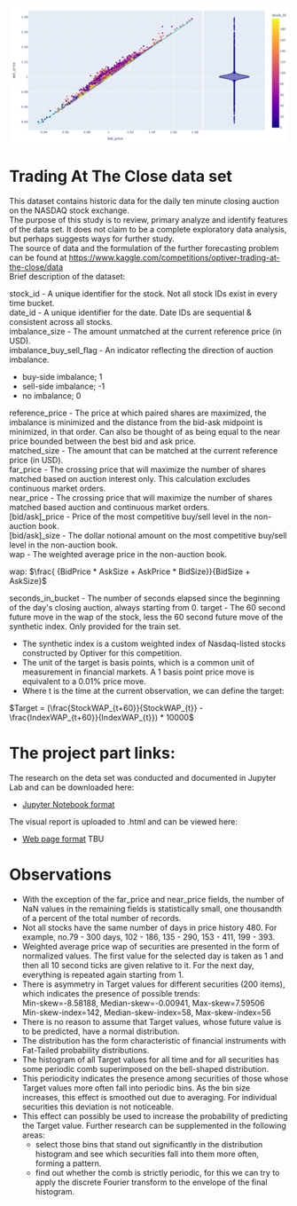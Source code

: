 ![Alt text](train.ticks.png?raw=true "Bids-Asks")
# Trading At The Close data set
This dataset contains historic data for the daily ten minute closing auction on the NASDAQ stock exchange.\
The purpose of this study is to review, primary analyze and identify features of the data set. It does not claim to be a complete exploratory data analysis, but perhaps suggests ways for further study.\
The source of data and the formulation of the further forecasting problem can be found at https://www.kaggle.com/competitions/optiver-trading-at-the-close/data \
Brief description of the dataset:

stock_id - A unique identifier for the stock. Not all stock IDs exist in every time bucket.\
date_id - A unique identifier for the date. Date IDs are sequential & consistent across all stocks.\
imbalance_size - The amount unmatched at the current reference price (in USD).\
imbalance_buy_sell_flag - An indicator reflecting the direction of auction imbalance.
   - buy-side imbalance; 1
   - sell-side imbalance; -1
   - no imbalance; 0

reference_price - The price at which paired shares are maximized, the imbalance is minimized and the distance from the bid-ask midpoint is minimized, in that order. Can also be thought of as being equal to the near price bounded between the best bid and ask price.\
matched_size - The amount that can be matched at the current reference price (in USD).\
far_price - The crossing price that will maximize the number of shares matched based on auction interest only. This calculation excludes continuous market orders.\
near_price - The crossing price that will maximize the number of shares matched based auction and continuous market orders.\
[bid/ask]_price - Price of the most competitive buy/sell level in the non-auction book.\
[bid/ask]_size - The dollar notional amount on the most competitive buy/sell level in the non-auction book.\
wap - The weighted average price in the non-auction book.

wap: $\frac{ {BidPrice * AskSize + AskPrice * BidSize}}{BidSize + AskSize}$

seconds_in_bucket - The number of seconds elapsed since the beginning of the day's closing auction, always starting from 0.
target - The 60 second future move in the wap of the stock, less the 60 second future move of the synthetic index. Only provided for the train set.
   - The synthetic index is a custom weighted index of Nasdaq-listed stocks constructed by Optiver for this competition.
   - The unit of the target is basis points, which is a common unit of measurement in financial markets. A 1 basis point price move is equivalent to a 0.01% price move.
   - Where t is the time at the current observation, we can define the target:

$Target = (\frac{StockWAP_{t+60}}{StockWAP_{t}} - \frac{IndexWAP_{t+60}}{IndexWAP_{t}}) * 10000$

# The project part links:

The research on the deta set was conducted and documented in Jupyter Lab and can be downloaded here:
- [Jupyter Notebook format](https://github.com/botnursery/Trading-At-The-Close/blob/main/optiver.df.train.analysis.ipynb)

The visual report is uploaded to .html and can be viewed here:
- [Web page format](https://github.com/botnursery/Trading-At-The-Close/blob/main/optiver.df.train.analysis.html) TBU

# Observations

- With the exception of the far_price and near_price fields, the number of NaN values in the remaining fields is statistically small, one thousandth of a percent of the total number of records.
- Not all stocks have the same number of days in price history 480. For example, no.79 - 300 days, 102 - 186, 135 - 290, 153 - 411, 199 - 393.
- Weighted average price wap of securities are presented in the form of normalized values. The first value for the selected day is taken as 1 and then all 10 second ticks are given relative to it. For the next day, everything is repeated again starting from 1.
- There is asymmetry in Target values for different securities (200 items), which indicates the presence of possible trends:\
    Min-skew=-8.58188, Median-skew=-0.00941, Max-skew=7.59506\
    Min-skew-index=142, Median-skew-index=58, Max-skew-index=56
- There is no reason to assume that Target values, whose future value is to be predicted, have a normal distribution.
- The distribution has the form characteristic of financial instruments with Fat-Tailed probability distributions.
- The histogram of all Target values for all time and for all securities has some periodic comb superimposed on the bell-shaped distribution.
- This periodicity indicates the presence among securities of those whose Target values more often fall into periodic bins. As the bin size increases, this effect is smoothed out due to averaging. For individual securities this deviation is not noticeable.
- This effect can possibly be used to increase the probability of predicting the Target value. Further research can be supplemented in the following areas:
    - select those bins that stand out significantly in the distribution histogram and see which securities fall into them more often, forming a pattern.
    - find out whether the comb is strictly periodic, for this we can try to apply the discrete Fourier transform to the envelope of the final histogram.
